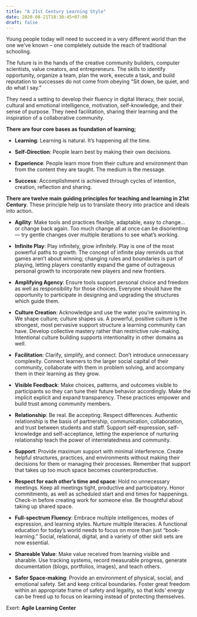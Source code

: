 ```yaml
---
title: "A 21st Century Learning Style"
date: 2020-08-21T18:30:45+07:00
draft: false
---
```


Young people today will need to succeed in a very different world than the one we’ve known – one completely outside the reach of traditional schooling.

The future is in the hands of the creative community builders, computer scientists, value creators, and entrepreneurs. The skills to identify opportunity, organize a team, plan the work, execute a task, and build reputation to successes do not come from obeying “Sit down, be quiet, and do what I say.”

They need a setting to develop their fluency in digital literacy, their social, cultural and emotional intelligence, motivation, self-knowledge, and their sense of purpose. They need facilitation, sharing their learning and the inspiration of a collaborative community.

__There are four core bases as foundation of learning;__
- __Learning__: Learning is natural. It’s happening all the time.
- __Self-Direction__: People learn best by making their own decisions. 

- __Experience__: People learn more from their culture and environment than from the content they are taught. The medium is the message.
- __Success__: Accomplishment is achieved through cycles of intention, creation, reflection and sharing.

__There are twelve main guiding principles for teaching and learning in 21st Century__. These principle help us to translate theory into practice and ideals into action.

- __Agility__: Make tools and practices flexible, adaptable, easy to change… or change back again. Too much change all at once can be disorienting — try gentle changes over multiple iterations to see what’s working.

- __Infinite Play__: Play infinitely, grow infinitely. Play is one of the most powerful paths to growth. The concept of infinite play reminds us that games aren’t about winning; changing rules and boundaries is part of playing, letting players constantly expand the game of outrageous personal growth to incorporate new players and new frontiers.

- __Amplifying Agency__: Ensure tools support personal choice and freedom as well as responsibility for those choices. Everyone should have the opportunity to participate in designing and upgrading the structures which guide them.

- __Culture Creation__: Acknowledge and use the water you’re swimming in. We shape culture; culture shapes us. A powerful, positive culture is the strongest, most pervasive support structure a learning community can have.  Develop collective mastery rather than restrictive rule-making. Intentional culture building supports intentionality in other domains as well.

- __Facilitation__: Clarify, simplify, and connect. Don’t introduce unnecessary complexity. Connect learners to the larger social capital of their community, collaborate with them in problem solving, and accompany them in their learning as they grow.

- __Visible Feedback__: Make choices, patterns, and outcomes visible to participants so they can tune their future behavior accordingly. Make the implicit explicit and expand transparency. These practices empower and build trust among community members.

- __Relationship__: Be real. Be accepting. Respect differences. Authentic relationship is the basis of partnership, communication, collaboration, and trust between students and staff. Support self-expression, self-knowledge and self-acceptance, letting the experience of nurturing relationship teach the power of interrelatedness and community.

- __Support__: Provide maximum support with minimal interference. Create helpful structures, practices, and environments without making their decisions for them or managing their processes. Remember that support that takes up too much space becomes counterproductive.

- __Respect for each other’s time and space__: Hold no unnecessary meetings. Keep all meetings tight, productive and participatory. Honor commitments, as well as scheduled start and end times for happenings. Check-in before creating work for someone else. Be thoughtful about taking up shared space.

- __Full-spectrum Fluency__: Embrace multiple intelligences, modes of expression, and learning styles. Nurture multiple literacies. A functional education for today’s world needs to focus on more than just “book-learning.” Social, relational, digital, and a variety of other skill sets are now essential.

- __Shareable Value__: Make value received from learning visible and sharable. Use tracking systems, record measurable progress, generate documentation (blogs, portfolios, images), and teach others.

- __Safer Space-making__: Provide an environment of physical, social, and emotional safety. Set and keep critical boundaries. Foster great freedom within an appropriate frame of safety and legality, so that kids’ energy can be freed up to focus on learning instead of protecting themselves.

Exert: __Agile Learning Center__ 